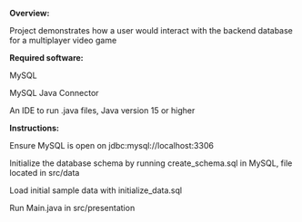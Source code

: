 <b>Overview:</b>

Project demonstrates how a user would interact with the backend database for a multiplayer video game

<b>Required software:</b>

MySQL

MySQL Java Connector

An IDE to run .java files, Java version 15 or higher

<b>Instructions:</b>

Ensure MySQL is open on jdbc:mysql://localhost:3306

Initialize the database schema by running create_schema.sql in MySQL, file located in src/data

Load initial sample data with initialize_data.sql

Run Main.java in src/presentation